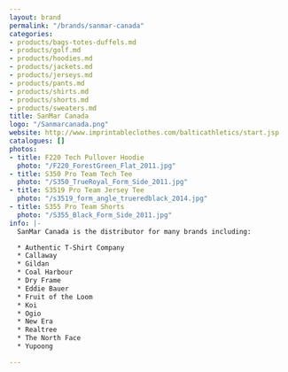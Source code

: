 ```yaml
---
layout: brand
permalink: "/brands/sanmar-canada"
categories:
- products/bags-totes-duffels.md
- products/golf.md
- products/hoodies.md
- products/jackets.md
- products/jerseys.md
- products/pants.md
- products/shirts.md
- products/shorts.md
- products/sweaters.md
title: SanMar Canada
logo: "/Sanmarcanada.png"
website: http://www.imprintableclothes.com/balticathletics/start.jsp
catalogues: []
photos:
- title: F220 Tech Pullover Hoodie
  photo: "/F220_ForestGreen_Flat_2011.jpg"
- title: S350 Pro Team Tech Tee
  photo: "/S350_TrueRoyal_Form_Side_2011.jpg"
- title: S3519 Pro Team Jersey Tee
  photo: "/s3519_form_angle_trueredblack_2014.jpg"
- title: S355 Pro Team Shorts
  photo: "/S355_Black_Form_Side_2011.jpg"
info: |-
  SanMar Canada is the distributor for many brands including:

  * Authentic T-Shirt Company
  * Callaway
  * Gildan
  * Coal Harbour
  * Dry Frame
  * Eddie Bauer
  * Fruit of the Loom
  * Koi
  * Ogio
  * New Era
  * Realtree
  * The North Face
  * Yupoong

---
```

